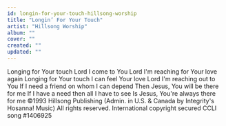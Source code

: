 ```yaml
---
id: longin-for-your-touch-hillsong-worship
title: "Longin’ For Your Touch"
artist: "Hillsong Worship"
album: ""
cover: ""
created: ""
updated: ""
---
```


Longing for Your touch
Lord I come to You
Lord I'm reaching for Your love again
Longing for Your touch
I can feel Your love
Lord I'm reaching out to You
If I need a friend on whom I can depend
Then Jesus, You will be there for me
If I have a need then all I have to see
Is Jesus, You're always there for me
©1993 Hillsong Publishing (Admin. in U.S. & Canada by Integrity's Hosanna! Music)
All rights reserved. International copyright secured
CCLI song #1406925